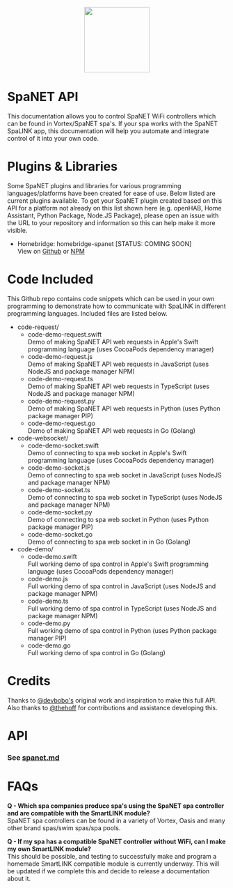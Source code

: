 <p align="center">
  <img src="https://spanet.com.au/wp-content/uploads/AppLogo_pic-450x451.png" width="150">
</p>

# SpaNET API
This documentation allows you to control SpaNET WiFi controllers which can be found in Vortex/SpaNET spa's. If your spa works with the SpaNET SpaLINK app, this documentation will help you automate and integrate control of it into your own code.

# Plugins & Libraries
Some SpaNET plugins and libraries for various programming languages/platforms have been created for ease of use. Below listed are current plugins available. To get your SpaNET plugin created based on this API for a platform not already on this list shown here (e.g. openHAB, Home Assistant, Python Package, Node.JS Package), please open an issue with the URL to your repository and information so this can help make it more visible.
* Homebridge: homebridge-spanet [STATUS: COMING SOON]  
  View on [Github](https://github.com/BlaT2512/homebridge-spanet) or [NPM](https://www.npmjs.com/)
<!--
* Javascript: spanet [STATUS: NOT YET PLANNED]  
  View on [Github](https://github.com/BlaT2512) or [NPM](https://www.npmjs.com/)
* Python: spanet [STATUS: NOT YET PLANNED]  
  View on [Github](https://github.com/BlaT2512) or [PyPI](https://pypi.org/)
-->

# Code Included
This Github repo contains code snippets which can be used in your own programming to demonstrate how to communicate with SpaLINK in different programming languages. Included files are listed below.
* code-request/
  * code-demo-request.swift  
  Demo of making SpaNET API web requests in Apple's Swift programming language (uses CocoaPods dependency manager)
  * code-demo-request.js  
  Demo of making SpaNET API web requests in JavaScript (uses NodeJS and package manager NPM)
  * code-demo-request.ts  
  Demo of making SpaNET API web requests in TypeScript (uses NodeJS and package manager NPM)
  * code-demo-request.py  
  Demo of making SpaNET API web requests in Python (uses Python package manager PIP)
  * code-demo-request.go  
  Demo of making SpaNET API web requests in Go (Golang)
* code-websocket/
  * code-demo-socket.swift  
  Demo of connecting to spa web socket in Apple's Swift programming language (uses CocoaPods dependency manager)
  * code-demo-socket.js  
  Demo of connecting to spa web socket in JavaScript (uses NodeJS and package manager NPM)
  * code-demo-socket.ts   
  Demo of connecting to spa web socket in TypeScript (uses NodeJS and package manager NPM)
  * code-demo-socket.py  
  Demo of connecting to spa web socket in Python (uses Python package manager PIP)
  * code-demo-socket.go  
  Demo of connecting to spa web socket in in Go (Golang)
* code-demo/
  * code-demo.swift  
  Full working demo of spa control in Apple's Swift programming language (uses CocoaPods dependency manager)
  * code-demo.js  
  Full working demo of spa control in JavaScript (uses NodeJS and package manager NPM)
  * code-demo.ts  
  Full working demo of spa control in TypeScript (uses NodeJS and package manager NPM)
  * code-demo.py  
  Full working demo of spa control in Python (uses Python package manager PIP)
  * code-demo.go  
  Full working demo of spa control in Go (Golang)

# Credits
Thanks to [@devbobo's](https://github.com/devbobo) original work and inspiration to make this full API.  
Also thanks to [@thehoff](https://github.com/thehoff) for contributions and assistance developing this.

# API
### See [spanet.md](spanet.md)

# FAQs
**Q - Which spa companies produce spa's using the SpaNET spa controller and are compatible with the SmartLINK module?**  
SpaNET spa controllers can be found in a variety of Vortex, Oasis and many other brand spas/swim spas/spa pools.

**Q - If my spa has a compatible SpaNET controller without WiFi, can I make my own SmartLINK module?**  
This should be possible, and testing to successfully make and program a homemade SmartLINK compatible module is currently underway. This will be updated if we complete this and decide to release a documentation about it.
